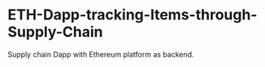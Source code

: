 # ETH-Dapp-tracking-Items-through-Supply-Chain
Supply chain Dapp with Ethereum platform as backend.
